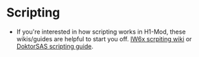 # Scripting

* If you're interested in how scripting works in H1-Mod, these wikis/guides are helpful to start you off. [IW6x scrpiting wiki](https://github.com/XLabsProject/iw6x-client/wiki) or [DoktorSAS scripting guide](https://github.com/DoktorSAS/IW6X-S1X-Scripting-Guide/wiki).